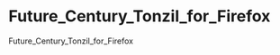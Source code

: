 Future_Century_Tonzil_for_Firefox
=================================

Future_Century_Tonzil_for_Firefox